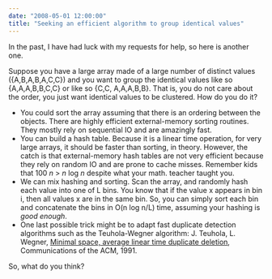 ```yaml
---
date: "2008-05-01 12:00:00"
title: "Seeking an efficient algorithm to group identical values"
---
```




In the past, I have had luck with my requests for help, so here is another one.

Suppose you have a large array made of a large number of distinct values ({A,B,A,B,A,C,C}) and you want to group the identical values like so {A,A,A,B,B,C,C} or like so {C,C, A,A,A,B,B}. That is, you do not care about the order, you just want identical values to be clustered. How do you do it? 

- You could sort the array assuming that there is an ordering between the objects. There are highly efficient external-memory sorting routines. They mostly rely on sequential IO and are amazingly fast.
- You can build a hash table. Because it is a linear time operation, for very large arrays, it should be faster than sorting, in theory. However, the catch is that external-memory hash tables are not very efficient because they rely on random IO and are prone to cache misses. Remember kids that 100&nbsp;<em>n</em> > _n_ log&nbsp;<em>n</em> despite what your math. teacher taught you.
- We can mix hashing and sorting. Scan the array, and randomly hash each value into one of L bins. You know that if the value x appears in bin i, then all values x are in the same bin. So, you can simply sort each bin and concatenate the bins in O(n log&nbsp;n/L) time, assuming your hashing is <em>good enough</em>. 
- One last possible trick might be to adapt fast duplicate detection algorithms such as the Teuhola-Wegner algorithm: J. Teuhola, L. Wegner, [Minimal space, average linear time duplicate deletion](http://dl.acm.org/citation.cfm?id=102868.102872), Communications of the ACM, 1991.


So, what do you think?

